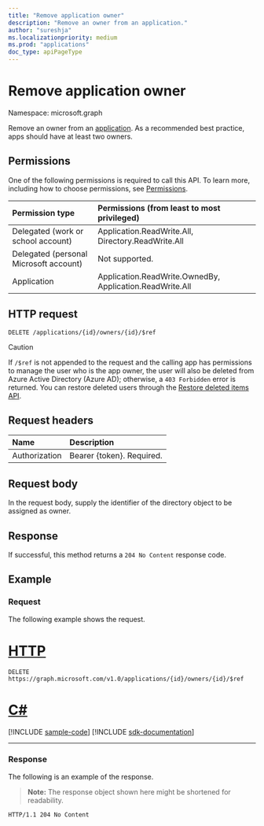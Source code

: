 ```yaml
---
title: "Remove application owner"
description: "Remove an owner from an application."
author: "sureshja"
ms.localizationpriority: medium
ms.prod: "applications"
doc_type: apiPageType
---
```


# Remove application owner

Namespace: microsoft.graph

Remove an owner from an [application](../resources/application.md). As a recommended best practice, apps should have at least two owners.

## Permissions
One of the following permissions is required to call this API. To learn more, including how to choose permissions, see [Permissions](/graph/permissions-reference).

|Permission type      | Permissions (from least to most privileged)              |
|:--------------------|:---------------------------------------------------------|
|Delegated (work or school account) | Application.ReadWrite.All, Directory.ReadWrite.All    |
|Delegated (personal Microsoft account) | Not supported.    |
|Application | Application.ReadWrite.OwnedBy, Application.ReadWrite.All |

## HTTP request
<!-- { "blockType": "ignored" } -->
```http
DELETE /applications/{id}/owners/{id}/$ref
```
> [!CAUTION]
> If `/$ref` is not appended to the request and the calling app has permissions to manage the user who is the app owner, the user will also be deleted from Azure Active Directory (Azure AD); otherwise, a `403 Forbidden` error is returned. You can restore deleted users through the [Restore deleted items API](directory-deleteditems-restore.md).

## Request headers
| Name | Description|
|:---- |:---------- |
| Authorization | Bearer {token}. Required.  |

## Request body
In the request body, supply the identifier of the directory object to be assigned as owner.

## Response

If successful, this method returns a `204 No Content` response code.

## Example

### Request

The following example shows the request.

# [HTTP](#tab/http)
<!-- {
  "blockType": "request",
  "name": "application_delete_owners"
}-->

```http
DELETE https://graph.microsoft.com/v1.0/applications/{id}/owners/{id}/$ref
```

# [C#](#tab/csharp)
[!INCLUDE [sample-code](../includes/snippets/csharp/application-delete-owners-csharp-snippets.md)]
[!INCLUDE [sdk-documentation](../includes/snippets/snippets-sdk-documentation-link.md)]

---


### Response

The following is an example of the response.

>**Note:** The response object shown here might be shortened for readability.

<!-- {
  "blockType": "response"
} -->
```http
HTTP/1.1 204 No Content
```

<!-- uuid: 8fcb5dbc-d5aa-4681-8e31-b001d5168d79
2015-10-25 14:57:30 UTC -->
<!--
{
  "type": "#page.annotation",
  "description": "Remove owner",
  "keywords": "",
  "section": "documentation",
  "tocPath": "",
  "suppressions": [
  ]
}
-->

